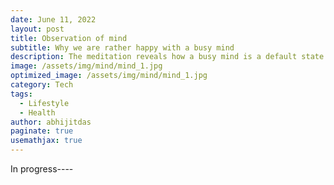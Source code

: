 ```yaml
---
date: June 11, 2022
layout: post
title: Observation of mind
subtitle: Why we are rather happy with a busy mind
description: The meditation reveals how a busy mind is a default state of human and its quite difficult to change that state.
image: /assets/img/mind/mind_1.jpg
optimized_image: /assets/img/mind/mind_1.jpg
category: Tech
tags:
  - Lifestyle
  - Health
author: abhijitdas
paginate: true
usemathjax: true
---
```

In progress----

